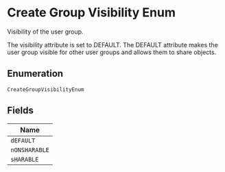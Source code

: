 
# Create Group Visibility Enum

Visibility of the user group.

The visibility attribute is set to DEFAULT. The DEFAULT attribute makes the user group visible for other user groups and allows them to share objects.

## Enumeration

`CreateGroupVisibilityEnum`

## Fields

| Name |
|  --- |
| `dEFAULT` |
| `nONSHARABLE` |
| `sHARABLE` |

